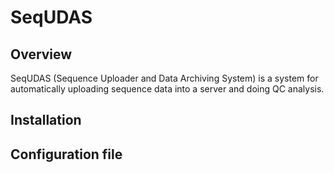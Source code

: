 # SeqUDAS

## Overview

SeqUDAS (Sequence Uploader and Data Archiving System) is a system for automatically uploading sequence data into a server and doing QC analysis. 

## Installation

## Configuration file


